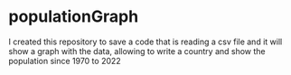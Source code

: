 # populationGraph
I created this repository to save a code that is reading a csv file and it will show a graph with the data, allowing to write a country and show the population since 1970 to 2022
